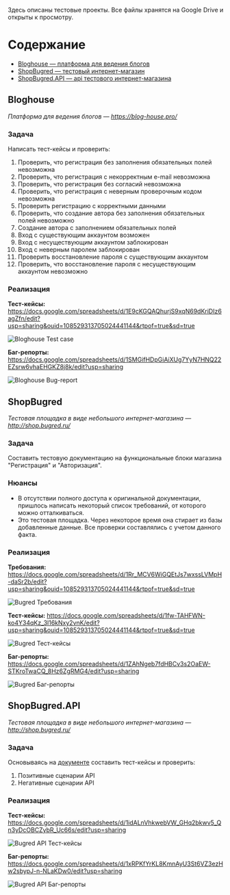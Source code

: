 Здесь описаны тестовые проекты. Все файлы хранятся на Google Drive и открыты к просмотру.
# Содержание
- [Bloghouse — платформа для ведения блогов](#Bloghouse)
- [ShopBugred — тестовый интернет-магазин](#ShopBugred)
- [ShopBugred.API — api тестового интернет-магазина](#shopbugredapi)

## Bloghouse
*Платформа для ведения блогов — https://blog-house.pro/*
### Задача
Написать тест-кейсы и проверить:
1. Проверить, что регистрация без заполнения обязательных полей невозможна
2. Проверить, что регистрация с некорректным e-mail невозможна
3. Проверить, что регистрация без согласий невозможна
4. Проверить, что регистрация с неверным проверочным кодом невозможна
5. Проверить регистрацию с корректными данными
6. Проверить, что создание автора без заполнения обязательных полей невозможно
7. Создание автора с заполнением обязательных полей
8. Вход с существующим аккаунтом возможен
9. Вход с несуществующим аккаунтом заблокирован
10. Вход с неверным паролем заблокирован
11. Проверить восстановление пароля с существующим аккаунтом
12. Проверить, что восстановление пароля с несуществующим аккаунтом невозможно

### Реализация

**Тест-кейсы:**
https://docs.google.com/spreadsheets/d/1E9cKGQAQhurjS9xqN69dKriDIz6agZfn/edit?usp=sharing&ouid=108529313705024441144&rtpof=true&sd=true

![Bloghouse  Test case](https://user-images.githubusercontent.com/89230342/178154064-d4dcb472-7041-4e5a-9b2d-9a88d3cb0e12.png)

**Баг-репорты:**
https://docs.google.com/spreadsheets/d/1SMGifHDpGiAiXUg7YyN7HNQ22EZsrw6vhaEHGKZ8j8k/edit?usp=sharing

![Bloghouse  Bug-report](https://user-images.githubusercontent.com/89230342/178154068-37c686e3-11eb-4ba7-8c26-da9b9d9dc3db.png)


## ShopBugred
*Тестовая площадка в виде небольшого интернет-магазина — http://shop.bugred.ru/*
### Задача
Составить тестовую документацию на функциональные блоки магазина "Регистрация" и "Авторизация".

### Нюансы
- В отсутствии полного доступа к оригинальной документации, пришлось написать некоторый список требований, от которого можно отталкиваться.
- Это тестовая площадка. Через некоторое время она стирает из базы добавленные данные. Все проверки составлялись с учетом данного факта.

### Реализация

**Требования:**
https://docs.google.com/spreadsheets/d/1Rr_MCV6WiGQEtJs7wxssLVMpH-daSr2b/edit?usp=sharing&ouid=108529313705024441144&rtpof=true&sd=true

![Bugred Требования](https://user-images.githubusercontent.com/89230342/191966741-30a333c7-2ce5-4251-a35f-30f37320f7e2.png)

**Тест-кейсы:**
https://docs.google.com/spreadsheets/d/1fw-TAHFWN-ko4Y34qKz_3l16kNxy2vnK/edit?usp=sharing&ouid=108529313705024441144&rtpof=true&sd=true

![Bugred Тест-кейсы](https://user-images.githubusercontent.com/89230342/191966788-e11f0188-2016-4f98-97fa-fbea2bb628a4.png)

**Баг-репорты:**
https://docs.google.com/spreadsheets/d/1ZAhNgeb7fdHBCv3s2OaEW-STKroTwaCQ_8Hz6ZgRMG4/edit?usp=sharing

![Bugred Баг-репорты](https://user-images.githubusercontent.com/89230342/191966868-2e7d465c-2ba3-49f2-9c2e-a5ad38be97f3.png)


## ShopBugred.API
*Тестовая площадка в виде небольшого интернет-магазина — http://shop.bugred.ru/*
### Задача
Основываясь на [документе](https://docs.google.com/document/d/1YZgmzLktexO5irB7sc_uaClyhJlbUGPX_ZtYLYEgvQI/edit?usp=sharing) составить тест-кейсы и проверить:
1. Позитивные сценарии API
2. Негативные сценарии API

### Реализация
**Тест-кейсы:**
https://docs.google.com/spreadsheets/d/1idALnVhkwebVW_GHq2bkwv5_Qn3yDcOBCZybR_Uc66s/edit?usp=sharing

![Bugred API Тест-кейсы](https://user-images.githubusercontent.com/89230342/191968547-a0452e20-a650-49fc-bd82-bc6969ae9792.png)

**Баг-репорты:**
https://docs.google.com/spreadsheets/d/1xRPKfYrKL8KmnAyU3St6VZ3ezHw2sbypJ-n-NLaKDw0/edit?usp=sharing

![Bugred API Баг-репорты](https://user-images.githubusercontent.com/89230342/191968599-6d2977c6-b607-4111-adeb-31f6dc4da762.png)
